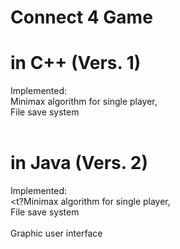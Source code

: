 # Connect 4 Game
# in C++ (Vers. 1) <br>
Implemented:<br>
<t>Minimax algorithm for single player, <br> 
<t>File save system<br><br>
# in Java (Vers. 2)<br>
Implemented:<br>
<t?Minimax algorithm for single player, <br> 
<t>File save system<br><br>
<t>Graphic user interface 
